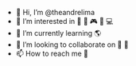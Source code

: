 - 👋 Hi, I’m @theandrelima
- 👀 I’m interested in 🐍 🍺 🎮 🎸 💻
- 🌱 I’m currently learning 🌎
- 💞️ I’m looking to collaborate on 🐍 🍺 
- 📫 How to reach me 🍻 

<!---
theandrelima/theandrelima is a ✨ special ✨ repository because its `README.md` (this file) appears on your GitHub profile.
You can click the Preview link to take a look at your changes.
--->
